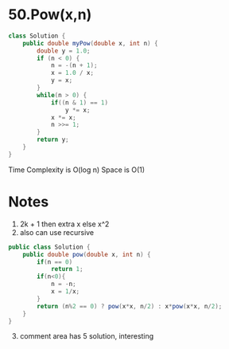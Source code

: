 # 50.Pow(x,n)

```java
class Solution {
    public double myPow(double x, int n) {
        double y = 1.0;
        if (n < 0) {
            n = -(n + 1);
            x = 1.0 / x;
            y = x;
        }
        while(n > 0) {
            if((n & 1) == 1)
                y *= x;
            x *= x;
            n >>= 1;
        }
        return y;
    }
}
```

Time Complexity is O(log n) Space is O(1)

# Notes

1. 2k + 1 then extra x else x^2
2. also can use recursive

```java
public class Solution {
    public double pow(double x, int n) {
        if(n == 0)
            return 1;
        if(n<0){
            n = -n;
            x = 1/x;
        }
        return (n%2 == 0) ? pow(x*x, n/2) : x*pow(x*x, n/2);
    }
}
```

3. comment area has 5 solution, interesting